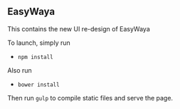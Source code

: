 ## EasyWaya

This contains the new UI re-design of EasyWaya

To launch, simply run 
+ `npm install`

Also run
+ `bower install`

Then run `gulp` to compile static files and serve the page.